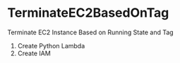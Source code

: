 # TerminateEC2BasedOnTag
Terminate EC2 Instance Based on Running State and Tag

1. Create Python Lambda
2. Create IAM
